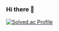 ### Hi there 👋

[![Solved.ac Profile](http://mazassumnida.wtf/api/v2/generate_badge?boj=sweet077kr)](https://solved.ac/sweet077kr/)
